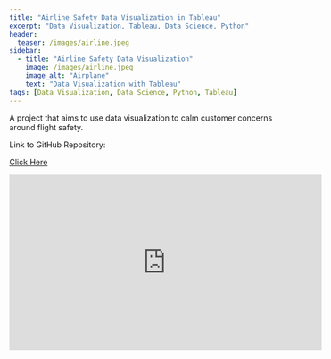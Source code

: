 ```yaml
---
title: "Airline Safety Data Visualization in Tableau"
excerpt: "Data Visualization, Tableau, Data Science, Python"
header:
  teaser: /images/airline.jpeg
sidebar:
  - title: "Airline Safety Data Visualization"
    image: /images/airline.jpeg
    image_alt: "Airplane"
    text: "Data Visualization with Tableau"
tags: [Data Visualization, Data Science, Python, Tableau]
---
```

A project that aims to use data visualization to calm customer concerns around flight safety.

Link to GitHub Repository:

[Click Here](https://github.com/davidsuffolk/Airline-Safety-Data-Visualization)


<iframe width="560" height="315" src="https://www.youtube.com/embed/B_ra8erm-Qk" frameborder="0" allow="accelerometer; autoplay; encrypted-media; gyroscope; picture-in-picture" allowfullscreen></iframe>
